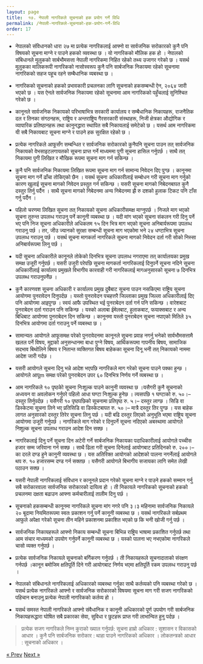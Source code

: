 ```yaml
---
layout: page
title:  १७. नेपाली नागरिकले सूचनाको हक प्रयोग गर्ने विधि
permalink: /नेपाली-नागरिकले-सूचनाको-हक-प्रयोग-गर्ने-विधि
order: 17
---
```


- नेपालको संविधानको धारा २७ मा प्रत्येक नागरिकलाई आफ्नो वा सार्वजनिक सरोकारको कुनै पनि विषयको सूचना माग्ने र पाउने हकको व्यवस्था छ । यो नागरिकको मौलिक हक हो । नेपालको संबिधानले मुलुकको सार्बभौमसत्ता नेपाली नागरिकमा निहित रहेको तथ्य उजागर गरेको छ । यसर्थ मुलुकका मालिकरूपी नागरिकको नासोस्वरूप कुनै पनि सार्बजनिक निकायमा रहेको सूचनामा नागरिकको सहज पहूच रहने सम्बैधानिक व्यबस्था छ ।

- नागरिकको सूचनाको हकको प्रभावकारी प्रचलनका लागि सूचनाको हकसम्बन्धी ऐन, २०६४ जारी भएको छ । यस ऐनले सार्वजनिक निकायमा रहेको सूचनामा आम नागरिकको पहुँचलाई सुनिश्चित गरेको छ ।

- कानूनले सार्वजनिक निकायको परिभाषाभित्र सरकारी कार्यालय र सम्बैधानिक निकायहरू, राजनैतिक दल र तिनका संगठनहरू, राष्ट्रिय र अन्तराष्ट्रिय गैरसरकारी संस्थाहरू, निजी क्षेत्रका औद्योगिक र व्यापारिक प्रतिष्ठानहरू तथा कानुनद्धारा स्थापित सबै निकायलाई समेटेको छ । यसर्थ आम नागरिकमा यी सबै निकायबाट सूचना माग्ने र पाउने हक सुरक्षित रहेको छ ।

- प्रत्येक नागरिकले आफूसँग सम्बन्धित र सार्वजनिक सरोकारको कुनैपनि सूचना पाउन तत् सार्वजनिक निकायको वेभसाइटलगायतको सूचना प्राप्त गर्ने माध्यममा पुगी सूचना हासिल गर्नुपर्छ । साथै तत् निकायमा पुगी लिखित र मौखिक रूपमा सूचना माग गर्न सकिन्छ ।

- कुनै पनि सार्वजनिक निकायमा लिखित रूपमा सूचना माग गर्न सामान्य निवेदन दिए पुग्छ । कानूनमा सूचना माग गर्ने ढाँचा तोकिएको छैन । यसर्थ सूचना अधिकारीलाई सम्बोधन गरी सूचना माग गर्नुको कारण खुलाई सूचना मागको निवेदन प्रस्तुत गर्न सकिन्छ । यसरी सूचना मागको निबेदनबापत कुनै दस्तुर तिर्नु पर्दैन । साथै सूचना मागको निबेदनमा अन्य निबेदनमा झै रु दशको हुलाक टिकट पनि टाँस गर्नु पर्दैन ।

- पहिलो चरणमा लिखित सूचना तत् निकायको सूचना अधिकारीसमक्ष माग्नुपर्छ । निजले माग भएको सूचना तुरुन्त उपलव्ध गराउनु पर्ने कानूनी व्यबस्था छ । यदी मांग भएको सूचना संकलन गरी दिनु पर्ने भए पनि निज सूचना अधिकारीले अधिकतम १५ दिन भित्र माग भएको सूचना अनिबार्यरूपमा उपलव्ध गराउनु पर्छ । तर, जीउ ज्यानको सुरक्षा सम्बन्धी सूचना माग भएकोमा भने २४ धण्टाभित्र सूचना उपलव्ध गराउनु पर्छ । यसर्थ सूचना मागकर्ता नागरिकले सूचना मागको निवेदन दर्ता गरी सोको निस्सा अनिबार्यरूपमा लिनु पर्छ ।

- यदी सूचना अधिकारीले कानूनले तोकेको दिनभित्र सूचना उपलव्ध नगराएमा तत् कार्यालयका  प्रमुख समक्ष उजूरी गर्नुपर्छ । यसरी उजुरी परेपछि सूचना मागकर्ता नागरिकलाई दिनुपर्ने सूचना नदिने सूचना अधिकारीलाई कार्यालय प्रमुखले विभागीय कारवाही गरी नागरिकलाई मागअनुसारको सूचना ७ दिनभित्र उपलब्ध गराउनुपर्नेछ ।

- कुनै कारणवश सूचना अधिकारी र कार्यालय प्रमुख दुबैबाट सूचना पाउन नसकिएमा राष्ट्रिय सूचना आयोगमा पुनरावेदन दिनुपर्दछ । यस्तो पुनरावेदन पचहत्तरै जिल्लाका प्रमुख जिल्ला अधिकारीलाई दिए पनि आयोगमा आइपुग्छ । स्वयं आफै उपस्थित भई पुनराबेदन दर्ता गर्न पनि सकिन्छ । वारेशबाट पुनराबेदन दर्ता गराउन पनि सकिन्छ । यस्को अलाबा ईमेलबाट, हुलाकबाट, फयाक्सबाट र अन्य बिधिबाट आयोगमा पुनराबेदन दिन सकिन्छ । कानूनमा यस्तो पुनराबेदन सूचना नपाएको मितिले ३५ दिनभित्र आयोगमा दर्ता गराउनु पर्ने व्यबस्था छ ।

- सामान्यतः आयोगले आफूसमक्ष परेको पुनरावेदनमा कानूनले सूचना प्रवाह नगर्नु भनेको सार्वभौमसत्तामै खलल पर्ने विषय, मुद्दाको अनुसन्धानमा बाधा पुग्ने विषय, आर्थिकरूपमा गापनीय बिषय, सामाजिक सदभाव बिथोलिने बिषय र नितान्त व्यक्तिगत बिषय बाहेकका सूचना दिनू भनी तत् निकायको नाममा आदेश जारी गर्दछ ।

- यसरी आयोगले सूचना दिनु भन्ने आदेश भएपछि नागरिकले माग गरेको सूचना पाउने पक्का हुन्छ । आयोगले आपूm समक्ष परेको पुनराबेदन उपर ६० दिनभित्र निर्णय गर्ने व्यबस्था छ ।

- आम नागरिकले १० पृष्ठकोे सूचना निःशुल्क पाउने कानुनी व्यवस्था छ  ।यसैगरी कुनै सूचनाको अध्ययन वा अवलोकन गर्नुपरे पहिलो आधा घण्टा निःशुल्क हुनेछ । त्यसपछि १ घण्टाको रु. ५०।– दस्तुर तिर्नुपर्दछ । यसैगरी १० पृष्ठपछिको सूचनामा प्रतिपृष्ठ रु. ५।– दस्तुर लाग्छ । सिडि वा डिस्केटमा सूचना लिने भए प्रतिसिडि वा डिस्केटबापत रु. ५०।– मात्रै दस्तुर तिर पुग्छ । यस बाहेक लागत अनुसारको दस्तुर तिरेर सूचना लिनु पर्छ । यदी बढि दस्तुर लिएको अनुभूति भएमा राष्ट्रिय सूचना आयोगमा उजूरी गर्नुपर्छ । नागरिकले माग गरेको र दिनुपर्ने सूचना नदिएको अबस्थामा आयोगले निशुल्क सूचना उपलव्ध गराउन आदेश दिन सक्छ ।

- नागरिकलाई दिनु पर्ने सूचना दिन अटेरी गर्ने सार्बजनिक निकायका पदाधिकारीलाई आयोगले पच्चीस हजार सम्म जरिवाना गर्न सक्छ । साथै ढिला गरी सूचना दिनेलाई आयोगबाट प्रतिदिनको रु. २००।– का दरले दण्ड हुने कानुनी व्यवस्था छ । यस अतिरिक्त आयोगको आदेशको पालना नगर्नेलाई आयोगले थप रु. १० हजारसम्म दण्ड गर्न सक्तछ । यसैगरी आयोगले बिभागीय सजायका लागि समेत लेखी पठाउन सक्छ ।

- यसरी नेपाली नागरिकलाई संविधान र कानूनले प्रदान गरेको सूचना माग्ने र पाउने हकको सम्मान गर्नु सबै सरोकारवाला सार्वजनिक सरोकारको दायित्व हो । ती निकायले नागरिकको सूचनाको हकको प्रचलनमा दक्षता बढाउन आफ्ना कर्मचारीलाई तालीम दिनु पर्छ ।

- सूचनाको हकसम्बन्धी कानूनमा नागरिकले सूचना मांग नगरे पनि ३।३ महिनामा सार्वजनिक निकायले २० बूदामा नियमितरूपमा स्वतः प्रकाशन गर्नु पर्ने कानूनी व्यबस्था छ । यसर्थ नागरिकले सर्बप्रथम आफुले अपेक्षा गरेको सूचना तीन महिने प्रकाशनमा प्रकाशित भएको छ कि भनी खोजी गर्नु पर्छ ।

- सार्वजनिक निकायहरूले आफ्नो निकाय सम्बन्धी सूचना बिभिन्न राष्ट्रिय भाषामा प्रकाशित गर्नुपर्छ तथा आम संचार माध्यमको उपयोग गर्नुपर्ने कानूनी व्यबस्था छ । यस्को पालना भए नभएकोमा नागरिकले चासो व्यक्त गर्नुपर्छ ।

- प्रत्येक सार्वजनिक निकायले सूचनाको बर्गिकरण गर्नुपर्छ । ती निकायहरूले सूचनादाताको संरक्षण गर्नपर्छ ।कानून बमोजिम क्षतिपूर्ति दिने गरी आयोगबाट निर्णय भएमा क्षतिपूर्ति रकम उपलव्ध गराउनु पर्छ ।

- नेपालको संबिधानले नागरिकलाई अधिकारको व्यबस्था गर्नुका साथै कर्तव्यको पनि व्यबस्था गरेको छ । यसर्थ प्रत्येक नागरिकले आफ्नो र सार्वजनिक सरोकारको विषयमा सूचना माग गरी सजग नागरिकको पहिचान बनाउनु प्रत्येक नेपाली नागरिकको कर्तव्य हो ।

- यसर्थ समस्त नेपाली नागरिकले आफ्नो संवैधानिक र कानूनी अधिकारको पूर्ण उपयोग गरी सार्बजनिक निकायहरूद्धारा घोषित सबै प्रकारका सेवा, सुविधा र छुटहरू प्राप्त गरी लाभान्वित हुनु पर्दछ ।

>प्रत्येक सजग नागरिकले निम्न कुराको ख्याल गर्नुपर्छ:
सूचना हाम्रो अधिकार : सुशासन र विकासको आधार ।
कुनै पनि सार्बजनिक सरोकार : थाहा पाउने नागरिकको अधिकार ।
लोकतन्त्रको आधार : सूचनाको अधिकार ।


<!-- Pagination -->
<div class="pagination">
  <a class="pagination-item older" href="{{ site.baseurl }}/नेपालमा-भएको-विभिन्न-खुल्ला-डाटा-सम्बन्धित-उदाहरणहरू">&laquo; Prev</a>
  <a class="pagination-item newer" href="{{ site.baseurl }}/शब्दावली">Next &raquo;</a>
</div>
